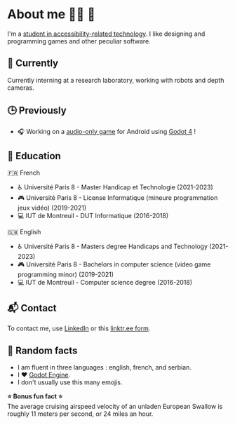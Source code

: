 # About me 🏴‍☠️ 🐀

I'm a [student in accessibility-related technology](https://www.univ-paris8.fr/-Master-Technologie-et-Handicap-676-). I like designing and programming games and other peculiar software.

## 🤖 Currently

Currently interning at a research laboratory, working with robots and depth cameras.

## 🕒 Previously

- :headphones: Working on a [audio-only game](https://github.com/pkostic-dev/game-wraith-hunter) for Android using [Godot 4](https://godotengine.org/) !

## :school: Education

:fr: French  
- :wheelchair: Université Paris 8 - Master Handicap et Technologie (2021-2023)  
- :video_game: Université Paris 8 - License Informatique (mineure programmation jeux vidéo) (2019-2021)  
- :computer: IUT de Montreuil - DUT Informatique (2016-2018)  

:uk: English   
- :wheelchair: Université Paris 8 - Masters degree Handicaps and Technology (2021-2023)  
- :video_game: Université Paris 8 - Bachelors in computer science (video game programming minor) (2019-2021)  
- :computer: IUT de Montreuil - Computer science degree (2016-2018)  

## :mailbox_with_mail: Contact

To contact me, use [LinkedIn](https://www.linkedin.com/in/predrag-kostic/) or this [linktr.ee form](https://linktr.ee/p_kostic).

## :popcorn: Random facts

- I am fluent in three languages : english, french, and serbian.  
- I ❤️ [Godot Engine](https://www.godotengine.org).  
- I don't usually use this many emojis.  

**:star: Bonus fun fact :star:**  
The average cruising airspeed velocity of an unladen European Swallow is roughly 11 meters per second, or 24 miles an hour.
